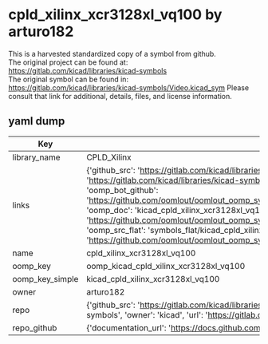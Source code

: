 # cpld_xilinx_xcr3128xl_vq100 by arturo182  
This is a harvested standardized copy of a symbol from github.  
The original project can be found at:  
https://gitlab.com/kicad/libraries/kicad-symbols  
The original symbol can be found in:
https://gitlab.com/kicad/libraries/kicad-symbols/Video.kicad_sym
Please consult that link for additional, details, files, and license information.  
## yaml dump  
| Key | Value |  
| --- | --- |  
| library_name | CPLD_Xilinx |  
| links | {'github_src': 'https://gitlab.com/kicad/libraries/kicad-symbols/Video.kicad_sym', 'github_src_repo': 'https://gitlab.com/kicad/libraries/kicad-symbols', 'oomp_bot': 'kicad_cpld_xilinx_xcr3128xl_vq100/working', 'oomp_bot_github': 'https://github.com/oomlout/oomlout_oomp_symbol_bot/tree/main/kicad_cpld_xilinx_xcr3128xl_vq100/working', 'oomp_doc': 'kicad_cpld_xilinx_xcr3128xl_vq100/working', 'oomp_doc_github': 'https://github.com/oomlout/oomlout_oomp_symbol_doc/tree/main/kicad_cpld_xilinx_xcr3128xl_vq100/working', 'oomp_src_flat': 'symbols_flat/kicad_cpld_xilinx_xcr3128xl_vq100/working', 'oomp_src_flat_github': 'https://github.com/oomlout/oomlout_oomp_symbol_src/tree/main/kicad_cpld_xilinx_xcr3128xl_vq100/working'} |  
| name | cpld_xilinx_xcr3128xl_vq100 |  
| oomp_key | oomp_kicad_cpld_xilinx_xcr3128xl_vq100 |  
| oomp_key_simple | kicad_cpld_xilinx_xcr3128xl_vq100 |  
| owner | arturo182 |  
| repo | {'github_src': 'https://gitlab.com/kicad/libraries/kicad-symbols/Video.kicad_sym', 'name': 'libraries/kicad-symbols', 'owner': 'kicad', 'url': 'https://gitlab.com/kicad/libraries/kicad-symbols'} |  
| repo_github | {'documentation_url': 'https://docs.github.com/rest/repos/repos#get-a-repository', 'message': 'Not Found'} |  

